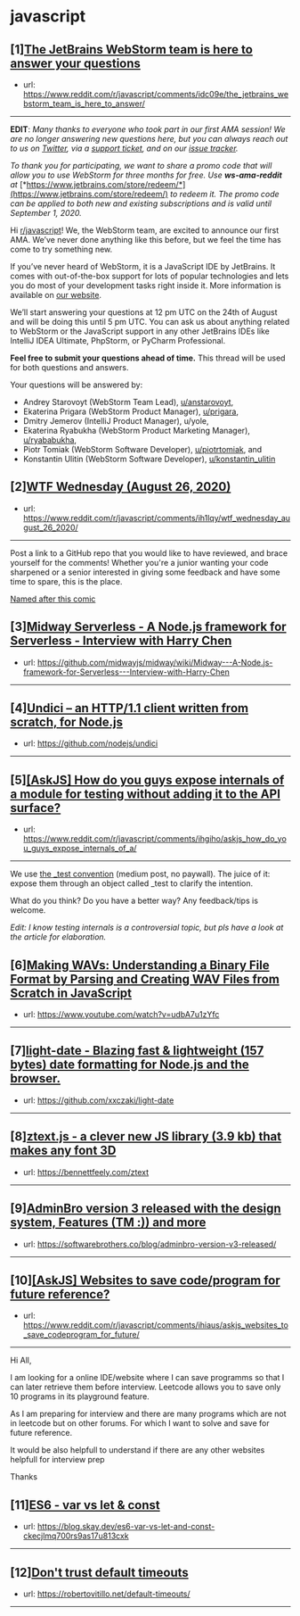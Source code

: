 # javascript
## [1][The JetBrains WebStorm team is here to answer your questions](https://www.reddit.com/r/javascript/comments/idc09e/the_jetbrains_webstorm_team_is_here_to_answer/)
- url: https://www.reddit.com/r/javascript/comments/idc09e/the_jetbrains_webstorm_team_is_here_to_answer/
---
**EDIT**: *Many thanks to everyone who took part in our first AMA session! We are no longer answering new questions here, but you can always reach out to us on* [*Twitter*](https://twitter.com/WebStormIDE)*, via a* [*support ticket*](https://intellij-support.jetbrains.com/hc/en-us/requests/new)*, and on our* [*issue tracker*](https://youtrack.jetbrains.com/issues/WEB)*.*

*To thank you for participating, we want to share a promo code that will allow you to use WebStorm for three months for free. Use* ***ws-ama-reddit*** *at* [*https://www.jetbrains.com/store/redeem/*](https://www.jetbrains.com/store/redeem/) *to redeem it. The promo code can be applied to both new and existing subscriptions and is valid until September 1, 2020.*

Hi [r/javascript](https://www.reddit.com/r/javascript/)! We, the WebStorm team, are excited to announce our first AMA. We’ve never done anything like this before, but we feel the time has come to try something new.

If you’ve never heard of WebStorm, it is a JavaScript IDE by JetBrains. It comes with out-of-the-box support for lots of popular technologies and lets you do most of your development tasks right inside it. More information is available on [our website](https://www.jetbrains.com/webstorm/).

We’ll start answering your questions at 12 pm UTC on the 24th of August and will be doing this until 5 pm UTC. You can ask us about anything related to WebStorm or the JavaScript support in any other JetBrains IDEs like IntelliJ IDEA Ultimate, PhpStorm, or PyCharm Professional.

**Feel free to submit your questions ahead of time.** This thread will be used for both questions and answers.

Your questions will be answered by:

* Andrey Starovoyt (WebStorm Team Lead), [u/anstarovoyt](https://www.reddit.com/user/anstarovoyt/),
* Ekaterina Prigara (WebStorm Product Manager), [u/prigara](https://www.reddit.com/user/prigara/),
* Dmitry Jemerov (IntelliJ Product Manager), u/yole,
* Ekaterina Ryabukha (WebStorm Product Marketing Manager), [u/ryababukha](https://www.reddit.com/user/ryababukha),
* Piotr Tomiak (WebStorm Software Developer), [u/piotrtomiak](https://www.reddit.com/user/piotrtomiak), and
* Konstantin Ulitin (WebStorm Software Developer), [u/konstantin\_ulitin](https://www.reddit.com/user/konstantin_ulitin)
## [2][WTF Wednesday (August 26, 2020)](https://www.reddit.com/r/javascript/comments/ih1lqy/wtf_wednesday_august_26_2020/)
- url: https://www.reddit.com/r/javascript/comments/ih1lqy/wtf_wednesday_august_26_2020/
---
Post a link to a GitHub repo that you would like to have reviewed, and brace yourself for the comments!
Whether you're a junior wanting your code sharpened or a senior interested in giving some feedback and have some time to spare, 
this is the place.

[Named after this comic](https://davidwalsh.name/demo/code-review.png)
## [3][Midway Serverless - A Node.js framework for Serverless - Interview with Harry Chen](https://www.reddit.com/r/javascript/comments/ihh693/midway_serverless_a_nodejs_framework_for/)
- url: https://github.com/midwayjs/midway/wiki/Midway---A-Node.js-framework-for-Serverless---Interview-with-Harry-Chen
---

## [4][Undici – an HTTP/1.1 client written from scratch, for Node.js](https://www.reddit.com/r/javascript/comments/ihh1o0/undici_an_http11_client_written_from_scratch_for/)
- url: https://github.com/nodejs/undici
---

## [5][[AskJS] How do you guys expose internals of a module for testing without adding it to the API surface?](https://www.reddit.com/r/javascript/comments/ihgiho/askjs_how_do_you_guys_expose_internals_of_a/)
- url: https://www.reddit.com/r/javascript/comments/ihgiho/askjs_how_do_you_guys_expose_internals_of_a/
---
We use [the \_test convention](https://medium.com/@alexewerlof/the-test-convention-e3b76f7f49b4) (medium post, no paywall). The juice of it: expose them through an object called \_test to clarify the intention.

What do you think? Do you have a better way? Any feedback/tips is welcome.

*Edit: I know testing internals is a controversial topic, but pls have a look at the article for elaboration.*
## [6][Making WAVs: Understanding a Binary File Format by Parsing and Creating WAV Files from Scratch in JavaScript](https://www.reddit.com/r/javascript/comments/igy166/making_wavs_understanding_a_binary_file_format_by/)
- url: https://www.youtube.com/watch?v=udbA7u1zYfc
---

## [7][light-date - Blazing fast &amp; lightweight (157 bytes) date formatting for Node.js and the browser.](https://www.reddit.com/r/javascript/comments/ihig38/lightdate_blazing_fast_lightweight_157_bytes_date/)
- url: https://github.com/xxczaki/light-date
---

## [8][ztext.js - a clever new JS library (3.9 kb) that makes any font 3D](https://www.reddit.com/r/javascript/comments/igr2c6/ztextjs_a_clever_new_js_library_39_kb_that_makes/)
- url: https://bennettfeely.com/ztext
---

## [9][AdminBro version 3 released with the design system, Features (TM :)) and more](https://www.reddit.com/r/javascript/comments/ihj6vk/adminbro_version_3_released_with_the_design/)
- url: https://softwarebrothers.co/blog/adminbro-version-v3-released/
---

## [10][[AskJS] Websites to save code/program for future reference?](https://www.reddit.com/r/javascript/comments/ihiaus/askjs_websites_to_save_codeprogram_for_future/)
- url: https://www.reddit.com/r/javascript/comments/ihiaus/askjs_websites_to_save_codeprogram_for_future/
---
Hi All,

I am looking for a online IDE/website where I can save programms so that I can later retrieve them before interview. Leetcode allows you to save only 10 programs in its playground feature.

As I am preparing for interview and there are many programs which are not in leetcode but on other forums. For which I want to solve and save for future reference.

It would be also helpfull to understand if there are any other websites helpfull for interview prep

Thanks
## [11][ES6 - var vs let &amp; const](https://www.reddit.com/r/javascript/comments/ihhavv/es6_var_vs_let_const/)
- url: https://blog.skay.dev/es6-var-vs-let-and-const-ckecjlmq700rs9as17u813cxk
---

## [12][Don't trust default timeouts](https://www.reddit.com/r/javascript/comments/igy7se/dont_trust_default_timeouts/)
- url: https://robertovitillo.net/default-timeouts/
---

